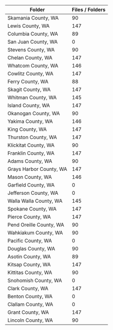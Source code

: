 | Folder                  |   Files / Folders |
|-------------------------|-------------------|
| Skamania County, WA     |                90 |
| Lewis County, WA        |               147 |
| Columbia County, WA     |                89 |
| San Juan County, WA     |                 0 |
| Stevens County, WA      |                90 |
| Chelan County, WA       |               147 |
| Whatcom County, WA      |               146 |
| Cowlitz County, WA      |               147 |
| Ferry County, WA        |                88 |
| Skagit County, WA       |               147 |
| Whitman County, WA      |               145 |
| Island County, WA       |               147 |
| Okanogan County, WA     |                90 |
| Yakima County, WA       |               146 |
| King County, WA         |               147 |
| Thurston County, WA     |               147 |
| Klickitat County, WA    |                90 |
| Franklin County, WA     |               147 |
| Adams County, WA        |                90 |
| Grays Harbor County, WA |               147 |
| Mason County, WA        |               146 |
| Garfield County, WA     |                 0 |
| Jefferson County, WA    |                 0 |
| Walla Walla County, WA  |               145 |
| Spokane County, WA      |               147 |
| Pierce County, WA       |               147 |
| Pend Oreille County, WA |                90 |
| Wahkiakum County, WA    |                90 |
| Pacific County, WA      |                 0 |
| Douglas County, WA      |                90 |
| Asotin County, WA       |                89 |
| Kitsap County, WA       |               147 |
| Kittitas County, WA     |                90 |
| Snohomish County, WA    |                 0 |
| Clark County, WA        |               147 |
| Benton County, WA       |                 0 |
| Clallam County, WA      |                 0 |
| Grant County, WA        |               147 |
| Lincoln County, WA      |                90 |